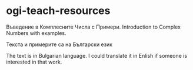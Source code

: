 # ogi-teach-resources

Въведение в Комплесните Числа с Примери.
Introduction to Complex Numbers with examples.

Текста и примерите са на Български език

The text is in Bulgarian language. I could translate it in Enlish if someone is interested in that work.

